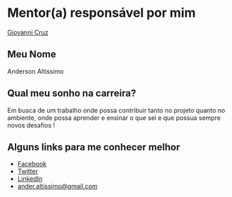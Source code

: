 # Mentor(a) responsável por mim

[Giovanni Cruz](/profiles/mentors/profiles/giovannicruz97.md)

## Meu Nome

Anderson Altissimo

## Qual meu sonho na carreira?

Em busca de um trabalho onde possa contribuir tanto no projeto quanto no ambiente, onde possa aprender e ensinar o que sei e que possua sempre novos desafios !

## Alguns links para me conhecer melhor

- [Facebook](https://www.facebook.com/people/Anderson-Altissimo/100004568926089)
- [Twitter](https://twitter.com/ander_altissimo)
- [LinkedIn](https://www.linkedin.com/in/andersonaltissimo/)
- [ander.altissimo@gmail.com](mailto:ander.altissimo@gmail.com)
